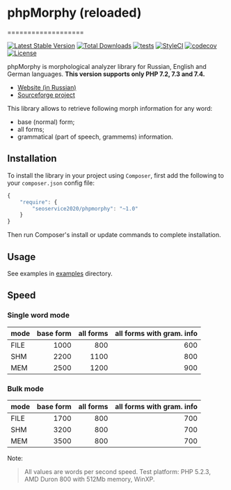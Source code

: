 # phpMorphy (reloaded)

===================

[![Latest Stable Version](https://poser.pugx.org/seoservice2020/phpmorphy/version)](https://packagist.org/packages/seoservice2020/phpmorphy)
[![Total Downloads](https://poser.pugx.org/seoservice2020/phpmorphy/downloads)](https://packagist.org/packages/seoservice2020/phpmorphy)
[![tests](https://github.com/seoservice2020/phpmorphy/workflows/tests/badge.svg)](https://github.com/seoservice2020/phpmorphy/actions)
[![StyleCI](https://styleci.io/repos/40018123/shield?style=flat)](https://styleci.io/repos/40018123)
[![codecov](https://codecov.io/gh/seoservice2020/phpmorphy/branch/master/graph/badge.svg)](https://codecov.io/gh/seoservice2020/phpmorphy)
[![License](https://poser.pugx.org/seoservice2020/phpmorphy/license)](https://packagist.org/packages/seoservice2020/phpmorphy)

phpMorphy is morphological analyzer library for Russian, English and German languages.
**This version supports only PHP 7.2, 7.3 and 7.4.**

 * [Website (in Russian)](http://phpmorphy.sourceforge.net/)
 * [Sourceforge project](http://sourceforge.net/projects/phpmorphy)

This library allows to retrieve following morph information for any word:

* base (normal) form;
* all forms;
* grammatical (part of speech, grammems) information.

## Installation

To install the library in your project using `Composer`, first add the following to your `composer.json` config file:

```javascript
{
    "require": {
        "seoservice2020/phpmorphy": "~1.0"
    }
}
```

Then run Composer's install or update commands to complete installation.

## Usage

See examples in [examples](examples) directory.

## Speed

### Single word mode

| mode          | base form       | all forms     | all forms with gram. info |
|:------------- | ---------------:| -------------:| -------------------------:|
| FILE          | 1000            |  800          | 600                       |
| SHM           | 2200            | 1100          | 800                       |
| MEM           | 2500            | 1200          | 900                       |

### Bulk mode

| mode          | base form       | all forms     | all forms with gram. info |
|:------------- | ---------------:| -------------:| -------------------------:|
| FILE          | 1700            | 800           | 700                       |
| SHM           | 3200            | 800           | 700                       |
| MEM           | 3500            | 800           | 700                       |

Note:
> All values are words per second speed.
> Test platform: PHP 5.2.3, AMD Duron 800 with 512Mb memory, WinXP.

